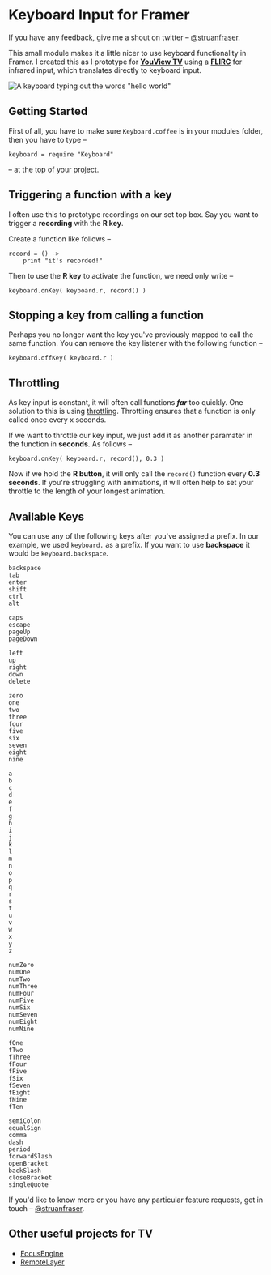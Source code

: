 # Keyboard Input for Framer

If you have any feedback, give me a shout on twitter – [@struanfraser](http://www.twitter.com/struanfraser).

This small module makes it a little nicer to use keyboard functionality in Framer. I created this as I prototype for **[YouView TV](https://www.youview.com/)** using a **[FLIRC](https://www.flirc.tv/)** for infrared input, which translates directly to keyboard input.

![A keyboard typing out the words "hello world"](images/keyboard.gif)

## Getting Started

First of all, you have to make sure `Keyboard.coffee` is in your modules folder, then you have to type –

```
keyboard = require "Keyboard"
```

– at the top of your project.

## Triggering a function with a key

I often use this to prototype recordings on our set top box. Say you want to trigger a **recording** with the **R key**.

Create a function like follows –

```
record = () ->
    print "it's recorded!"
```

Then to use the **R key** to activate the function, we need only write –

```
keyboard.onKey( keyboard.r, record() )
```

## Stopping a key from calling a function
Perhaps you no longer want the key you've previously mapped to call the same function. You can remove the key listener with the following function –

```
keyboard.offKey( keyboard.r )
```

## Throttling
As key input is constant, it will often call functions ***far*** too quickly. One solution to this is using [throttling](https://framer.com/docs/#utils.throttle). Throttling ensures that a function is only called once every x seconds. 

If we want to throttle our key input, we just add it as another paramater in the function in **seconds**. As follows –

```
keyboard.onKey( keyboard.r, record(), 0.3 )
```

Now if we hold the **R button**, it will only call the `record()` function every **0.3 seconds**. If you're struggling with animations, it will often help to set your throttle to the length of your longest animation.

## Available Keys

You can use any of the following keys after you've assigned a prefix. In our example, we used `keyboard.` as a prefix. If you want to use **backspace** it would be `keyboard.backspace`.



```
backspace 
tab 
enter 
shift 
ctrl 
alt 

caps 
escape 
pageUp 
pageDown 

left 
up
right 
down 
delete 

zero 
one 
two 
three 
four 
five 
six 
seven 
eight 
nine 

a 
b 
c 
d 
e 
f 
g 
h 
i 
j 
k 
l 
m 
n 
o 
p 
q 
r 
s 
t 
u 
v 
w 
x 
y 
z 

numZero
numOne
numTwo
numThree
numFour
numFive
numSix
numSeven 
numEight
numNine

fOne
fTwo 
fThree 
fFour
fFive 
fSix
fSeven 
fEight
fNine 
fTen 

semiColon
equalSign
comma
dash
period
forwardSlash
openBracket
backSlash
closeBracket
singleQuote
```

If you'd like to know more or you have any particular feature requests, get in touch – [@struanfraser](http://twitter.com/struanfraser).

## Other useful projects for TV

* [FocusEngine](https://github.com/bpxl-labs/FocusEngine)
* [RemoteLayer](https://github.com/bpxl-labs/RemoteLayer)